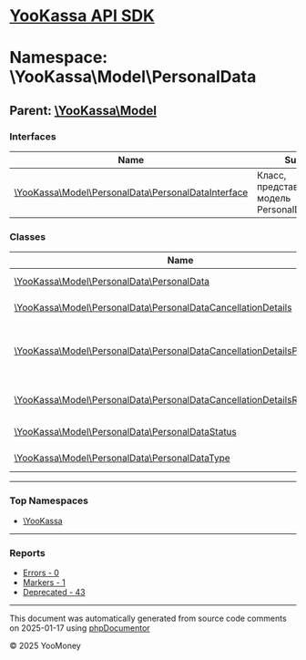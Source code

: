 # [YooKassa API SDK](../home.md)

# Namespace: \YooKassa\Model\PersonalData

## Parent: [\YooKassa\Model](../namespaces/yookassa-model.md)

### Interfaces

| Name | Summary |
| ---- | ------- |
| [\YooKassa\Model\PersonalData\PersonalDataInterface](../classes/YooKassa-Model-PersonalData-PersonalDataInterface.md) | Класс, представляющий модель PersonalDataInterface. |

### Classes

| Name | Summary |
| ---- | ------- |
| [\YooKassa\Model\PersonalData\PersonalData](../classes/YooKassa-Model-PersonalData-PersonalData.md) | Класс, представляющий модель PersonalData. |
| [\YooKassa\Model\PersonalData\PersonalDataCancellationDetails](../classes/YooKassa-Model-PersonalData-PersonalDataCancellationDetails.md) | Класс, представляющий модель PersonalDataCancellationDetails. |
| [\YooKassa\Model\PersonalData\PersonalDataCancellationDetailsPartyCode](../classes/YooKassa-Model-PersonalData-PersonalDataCancellationDetailsPartyCode.md) | PayoutCancellationDetailsPartyCode - Возможные участники процесса, которые приняли решение о прекращении хранения персональных данных. |
| [\YooKassa\Model\PersonalData\PersonalDataCancellationDetailsReasonCode](../classes/YooKassa-Model-PersonalData-PersonalDataCancellationDetailsReasonCode.md) | PayoutCancellationDetailsReasonCode - Возможные причины аннулирования хранения данных. |
| [\YooKassa\Model\PersonalData\PersonalDataStatus](../classes/YooKassa-Model-PersonalData-PersonalDataStatus.md) | Класс, представляющий модель PersonalDataStatus. |
| [\YooKassa\Model\PersonalData\PersonalDataType](../classes/YooKassa-Model-PersonalData-PersonalDataType.md) | Класс, представляющий модель PersonalDataType. |

---

### Top Namespaces

* [\YooKassa](../namespaces/yookassa.md)

---

### Reports
* [Errors - 0](../reports/errors.md)
* [Markers - 1](../reports/markers.md)
* [Deprecated - 43](../reports/deprecated.md)

---

This document was automatically generated from source code comments on 2025-01-17 using [phpDocumentor](http://www.phpdoc.org/)

&copy; 2025 YooMoney